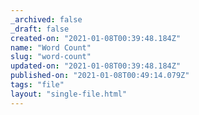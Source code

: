 ```yaml
---
_archived: false
_draft: false
created-on: "2021-01-08T00:39:48.184Z"
name: "Word Count"
slug: "word-count"
updated-on: "2021-01-08T00:39:48.184Z"
published-on: "2021-01-08T00:49:14.079Z"
tags: "file"
layout: "single-file.html"
---
```



